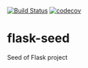 [![Build Status](https://travis-ci.com/nkthanh98/flask-seed.svg?branch=master)](https://travis-ci.com/nkthanh98/flask-seed)
[![codecov](https://codecov.io/gh/nkthanh98/flask-seed/branch/master/graph/badge.svg)](https://codecov.io/gh/nkthanh98/flask-seed)

# flask-seed
Seed of Flask project
